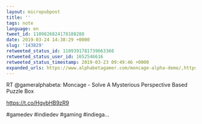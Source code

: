 ```yaml
---
layout: micropubpost
title: ''
tags: note
language: en
tweet_id: 1109826824178188288
date: 2019-03-24 14:38:29 +0000
slug: '143829'
retweeted_status_id: 1109391781739663360
retweeted_status_user_id: 1652546616
retweeted_status_timestamp: 2019-03-23 09:49:46 +0000
expanded_urls: https://www.alphabetagamer.com/moncage-alpha-demo/,https://www.alphabetagamer.com/moncage-alpha-demo/,https://twitter.com/gameralphabeta/status/1109391781739663360/photo/1
---
```

RT @gameralphabeta: Moncage - Solve A Mysterious Perspective Based Puzzle Box

https://t.co/HgvbHB9zR9

#gamedev #indiedev #gaming #indiega…
